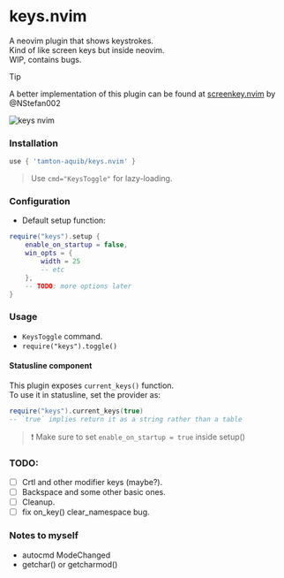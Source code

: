 # keys.nvim

A neovim plugin that shows keystrokes. </br>
Kind of like screen keys but inside neovim. <br />
WIP, contains bugs.

> [!TIP]
> A better implementation of this plugin can be found at [screenkey.nvim](https://github.com/NStefan002/screenkey.nvim) by @NStefan002

![keys nvim](https://user-images.githubusercontent.com/77913442/166695082-93e0873a-3d14-4a90-911e-fa05de670078.gif)

### Installation
```lua
use { 'tamton-aquib/keys.nvim' }
```
> Use `cmd="KeysToggle"` for lazy-loading.

### Configuration
- Default setup function:
```lua
require("keys").setup {
    enable_on_startup = false,
    win_opts = {
        width = 25
        -- etc
    },
    -- TODO: more options later
}
```

### Usage
- `KeysToggle` command.
- `require("keys").toggle()`

#### Statusline component
This plugin exposes `current_keys()` function. <br />
To use it in statusline, set the provider as:
```lua
require("keys").current_keys(true)
-- `true` implies return it as a string rather than a table
```
> ❗ Make sure to set `enable_on_startup = true` inside setup()

### TODO:
- [ ] Crtl and other modifier keys (maybe?).
- [ ] Backspace and some other basic ones.
- [ ] Cleanup.
- [ ] fix on_key() clear_namespace bug.

### Notes to myself
- autocmd ModeChanged
- getchar() or getcharmod()
